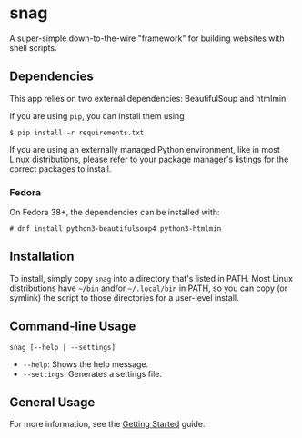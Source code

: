 # snag
A super-simple down-to-the-wire "framework" for building websites with shell scripts.

## Dependencies

This app relies on two external dependencies: BeautifulSoup and htmlmin.

If you are using `pip`, you can install them using

```
$ pip install -r requirements.txt
```

If you are using an externally managed Python environment, like in most Linux distributions, please refer to your package manager's listings for the correct packages to install.

### Fedora

On Fedora 38+, the dependencies can be installed with:

```
# dnf install python3-beautifulsoup4 python3-htmlmin
```

## Installation

To install, simply copy `snag` into a directory that's listed in PATH. Most Linux distributions have `~/bin` and/or `~/.local/bin` in PATH, so you can copy (or symlink) the script to those directories for a user-level install.

## Command-line Usage

```
snag [--help | --settings]
```
- `--help`: Shows the help message.
- `--settings`: Generates a settings file.

## General Usage

For more information, see the [Getting Started](GETTING_STARTED.md) guide.
